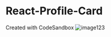 # React-Profile-Card
Created with CodeSandbox
![image123](https://github.com/mperez132/React-Profile-Card/assets/56983046/f449e17f-ab6f-40b8-90a0-107ed722280e)
